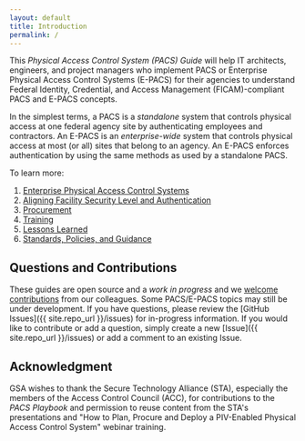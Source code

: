 ```yaml
---
layout: default
title: Introduction
permalink: /
---
```


This _Physical Access Control System (PACS) Guide_ will help IT architects, engineers, and project managers who implement PACS or Enterprise Physical Access Control Systems (E-PACS) for their agencies to understand Federal Identity, Credential, and Access Management (FICAM)-compliant PACS and E-PACS concepts. 

In the simplest terms, a PACS is a *standalone* system that controls physical access at one federal agency site by authenticating employees and contractors. An E-PACS is an *enterprise-wide* system that controls physical access at most (or all) sites that belong to an agency. An E-PACS enforces authentication by using the same methods as used by a standalone PACS.

To learn more:

1. [Enterprise Physical Access Control Systems]({{site.baseurl}}/enterprisepacs/)
1. [Aligning Facility Security Level and Authentication]({{site.baseurl}}/alignfslandauth/)
1. [Procurement]({{site.baseurl}}/procure/)
1. [Training]({{site.baseurl}}/train/)
1. [Lessons Learned]({{site.baseurl}}/lessonslearned/)
1. [Standards, Policies, and Guidance]({{site.baseurl}}/standards/)

## Questions and Contributions
These guides are open source and a _work in progress_ and we [welcome contributions]({{site.baseurl}}/contribute/) from our colleagues. Some PACS/E-PACS topics may still be under development. If you have questions, please review the [GitHub Issues]({{ site.repo_url }}/issues) for in-progress information. If you would like to contribute or add a question, simply create a new [Issue]({{ site.repo_url }}/issues) or add a comment to an existing Issue. 

## Acknowledgment
GSA wishes to thank the Secure Technology Alliance (STA), especially the members of the Access Control Council (ACC), for contributions to the *PACS Playbook* and permission to reuse content from the STA's presentations and "How to Plan, Procure and Deploy a PIV-Enabled Physical Access Control System" webinar training.  

